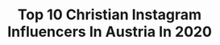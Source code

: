 ---
title: Top 10 Christian Instagram Influencers In Austria In 2020
description: >-
  Find top christian Instagram influencers in Austria in 2020. Most popular hashtags: #christiandior #news #nike #corona.
platform: Instagram
profiles:
  - username: "caffeineandchemistry"
    fullname: >-
      bella بيلا | premed | español
    location: "Austria"
    followers: 16925
    engagement: 303
    commentsToLikes: 0.032644
    id: ck5zrfwljwi9d0i14i8hcoja4
    verified: false
    hashtags: "#covi, #studyabroadlife, #spainwedding, #spaingram"
  - username: "beachvolleyvikings"
    fullname: >-
      Beachvolley Vikings
    location: "Austria"
    followers: 24399
    engagement: 1097
    commentsToLikes: 0.012559
    id: ck0tu5fl75pvv0i19jbzuzioy
    verified: false
    hashtags: "#olympicseason, #friendsofthebrand, #happybirthday, #dogoftheday"
  - username: "emelgloss_official"
    fullname: >-
      𝑬𝒎𝒆𝒍 𝑮𝒍𝒐𝒔𝒔
    location: "Austria"
    followers: 310385
    engagement: 191
    commentsToLikes: 0.526396
    id: ck6tzatou8mbq0j71g4qbw8lx
    verified: false
    hashtags: "#retailtherapy, #beautyverlosung, #gewinnspiele, #happyeaster"
  - username: "bellagialla"
    fullname: >-
      VERONIKA RIEDL 🎤
    location: "Austria"
    followers: 4670
    engagement: 1612
    commentsToLikes: 0.083217
    id: ck8t3cflr2qpz0j783o6t7u00
    verified: false
    hashtags: "#beautifullight, #frozen, #kuchen, #samstag"
  - username: "dxlhan"
    fullname: >-
      Dilhan
    location: "Austria"
    followers: 6483
    engagement: 985
    commentsToLikes: 0.041990
    id: ckaot0mwytug00i78ciwejh3u
    verified: false
    hashtags: "#1stdistrict, #louisvuitton, #simple, #fitspiration"
  - username: "klararote"
    fullname: >-
      Klara  Rote
    location: "Austria"
    followers: 8590
    engagement: 574
    commentsToLikes: 0.072336
    id: ck8t134mluaoc0j783465tp1f
    verified: false
    hashtags: "#jeanpatouparfum, #yslperfume, #nicheperfumes, #parisdeauville"
  - username: "lucastockersnow"
    fullname: >-
      Luca Stocker
    location: "Austria"
    followers: 15201
    engagement: 1493
    commentsToLikes: 0.006961
    id: ck6u1tz4znvgh0j712c4v8gp7
    verified: false
    hashtags: "#scgerlitzen, #schiclubberg, #shreddogpack, #gerlitzen"
  - username: "officialvincentbueno"
    fullname: >-
      Vincent Bueno
    location: "Austria"
    followers: 7580
    engagement: 683
    commentsToLikes: 0.044700
    id: ck5chz1qtrpjp0i117ctayi84
    verified: false
    hashtags: "#staysafe, #teampinoy, #campaign, #daughters"
  - username: "artandjewellery_"
    fullname: >-
      Art and Jewellery
    location: "Austria"
    followers: 21121
    engagement: 211
    commentsToLikes: 0.003807
    id: ck5q13vzk95gi0i1156o1z30k
    verified: false
    hashtags: "#lacma, #nationalmuseum, #mythology, #directoirestyle"
  - username: "sd_1997"
    fullname: >-
      Sabrina | kpop fanart
    location: "Austria"
    followers: 72161
    engagement: 136
    commentsToLikes: 0.038480
    id: ck15ts9sjjmvh0i19cr7mspsb
    verified: false
    hashtags: "#kimkibum, #christiandiorfanart, #diordrawing, #bunnykookie"
---